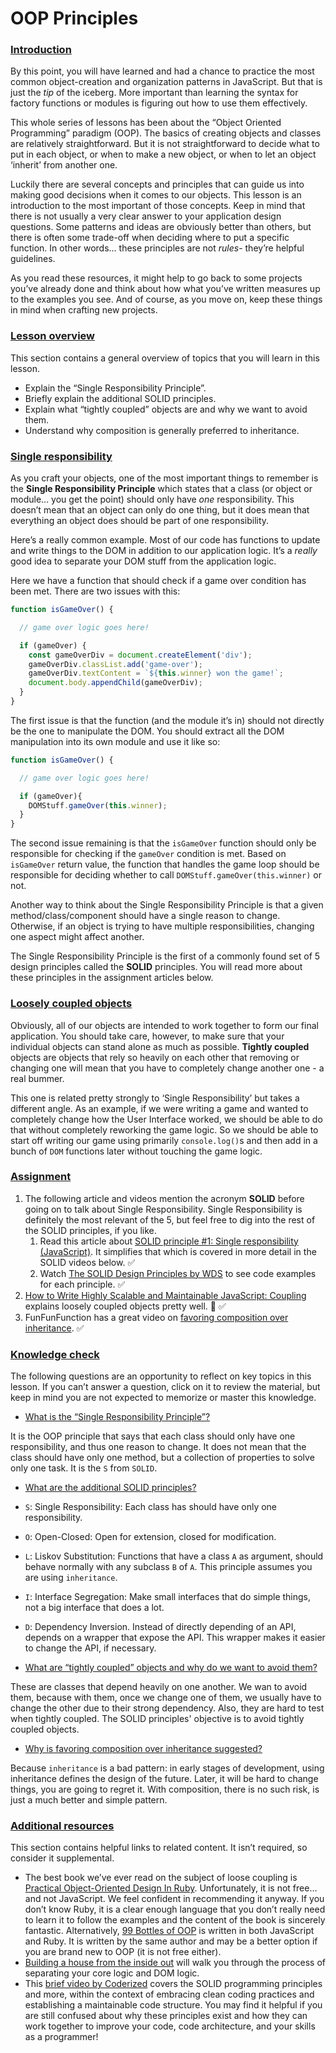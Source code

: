 # OOP Principles

### [Introduction](#introduction)

By this point, you will have learned and had a chance to practice the most common object-creation and organization patterns in JavaScript. But that is just the _tip_ of the iceberg. More important than learning the syntax for factory functions or modules is figuring out how to use them effectively.

This whole series of lessons has been about the “Object Oriented Programming” paradigm (OOP). The basics of creating objects and classes are relatively straightforward. But it is not straightforward to decide what to put in each object, or when to make a new object, or when to let an object ‘inherit’ from another one.

Luckily there are several concepts and principles that can guide us into making good decisions when it comes to our objects. This lesson is an introduction to the most important of those concepts. Keep in mind that there is not usually a very clear answer to your application design questions. Some patterns and ideas are obviously better than others, but there is often some trade-off when deciding where to put a specific function. In other words… these principles are not _rules_\- they’re helpful guidelines.  

As you read these resources, it might help to go back to some projects you’ve already done and think about how what you’ve written measures up to the examples you see. And of course, as you move on, keep these things in mind when crafting new projects.

### [Lesson overview](#lesson-overview)

This section contains a general overview of topics that you will learn in this lesson.

*   Explain the “Single Responsibility Principle”.
*   Briefly explain the additional SOLID principles.
*   Explain what “tightly coupled” objects are and why we want to avoid them.
*   Understand why composition is generally preferred to inheritance.

### [Single responsibility](#single-responsibility)

As you craft your objects, one of the most important things to remember is the **Single Responsibility Principle** which states that a class (or object or module… you get the point) should only have _one_ responsibility. This doesn’t mean that an object can only do one thing, but it does mean that everything an object does should be part of one responsibility.

Here’s a really common example. Most of our code has functions to update and write things to the DOM in addition to our application logic. It’s a _really_ good idea to separate your DOM stuff from the application logic.

Here we have a function that should check if a game over condition has been met. There are two issues with this:

```js
function isGameOver() {

  // game over logic goes here!

  if (gameOver) {
    const gameOverDiv = document.createElement('div');
    gameOverDiv.classList.add('game-over');
    gameOverDiv.textContent = `${this.winner} won the game!`;
    document.body.appendChild(gameOverDiv);
  }
}
```

The first issue is that the function (and the module it’s in) should not directly be the one to manipulate the DOM. You should extract all the DOM manipulation into its own module and use it like so:

```js
function isGameOver() {

  // game over logic goes here!

  if (gameOver){
    DOMStuff.gameOver(this.winner);
  }
}
```

The second issue remaining is that the `isGameOver` function should only be responsible for checking if the `gameOver` condition is met. Based on `isGameOver` return value, the function that handles the game loop should be responsible for deciding whether to call `DOMStuff.gameOver(this.winner)` or not.

Another way to think about the Single Responsibility Principle is that a given method/class/component should have a single reason to change. Otherwise, if an object is trying to have multiple responsibilities, changing one aspect might affect another.

The Single Responsibility Principle is the first of a commonly found set of 5 design principles called the **SOLID** principles. You will read more about these principles in the assignment articles below.

### [Loosely coupled objects](#loosely-coupled-objects)

Obviously, all of our objects are intended to work together to form our final application. You should take care, however, to make sure that your individual objects can stand alone as much as possible. **Tightly coupled** objects are objects that rely so heavily on each other that removing or changing one will mean that you have to completely change another one - a real bummer.

This one is related pretty strongly to ‘Single Responsibility’ but takes a different angle. As an example, if we were writing a game and wanted to completely change how the User Interface worked, we should be able to do that without completely reworking the game logic. So we should be able to start off writing our game using primarily `console.log()`s and then add in a bunch of `DOM` functions later without touching the game logic.

### [Assignment](#assignment)

1.  The following article and videos mention the acronym **SOLID** before going on to talk about Single Responsibility. Single Responsibility is definitely the most relevant of the 5, but feel free to dig into the rest of the SOLID principles, if you like.
    1.  Read this article about [SOLID principle #1: Single responsibility (JavaScript)](https://duncan-mcardle.medium.com/solid-principle-1-single-responsibility-javascript-5d9ce2c6f4a5). It simplifies that which is covered in more detail in the SOLID videos below. :white_check_mark:
    2.  Watch [The SOLID Design Principles by WDS](https://www.youtube.com/playlist?list=PLZlA0Gpn_vH9kocFX7R7BAe_CvvOCO_p9) to see code examples for each principle. :white_check_mark:
2.  [How to Write Highly Scalable and Maintainable JavaScript: Coupling](https://web.archive.org/web/20170215102316/http://www.innoarchitech.com:80/scalable-maintainable-javascript-coupling) explains loosely coupled objects pretty well. :rocket: :white_check_mark:
3.  FunFunFunction has a great video on [favoring composition over inheritance](https://www.youtube.com/watch?v=wfMtDGfHWpA). :white_check_mark:

### [Knowledge check](#knowledge-check)

The following questions are an opportunity to reflect on key topics in this lesson. If you can’t answer a question, click on it to review the material, but keep in mind you are not expected to memorize or master this knowledge.

*   [What is the “Single Responsibility Principle”?](#single-responsibility)

It is the OOP principle that says that each class should only have one responsibility, and thus one reason to change. It does not mean that the class should have only one method, but a collection of properties to solve only one task. It is the `S` from `SOLID`.

*   [What are the additional SOLID principles?](https://duncan-mcardle.medium.com/solid-principle-1-single-responsibility-javascript-5d9ce2c6f4a5)

* `S`: Single Responsibility: Each class has should have only one responsibility.
* `O`: Open-Closed: Open for extension, closed for modification.
* `L`: Liskov Substitution: Functions that have a class `A` as argument, should behave normally with any subclass `B` of `A`. This principle assumes you are using `inheritance`.
* `I`: Interface Segregation: Make small interfaces that do simple things, not a big interface that does a lot.
* `D`: Dependency Inversion. Instead of directly depending of an API, depends on a wrapper that expose the API. This wrapper makes it easier to change the API, if necessary.

*   [What are “tightly coupled” objects and why do we want to avoid them?](https://web.archive.org/web/20170215102316/http://www.innoarchitech.com:80/scalable-maintainable-javascript-coupling)

These are classes that depend heavily on one another. We wan to avoid them, because with them, once we change one of them, we usually have to change the other due to their strong dependency. Also, they are hard to test when tightly coupled. The SOLID principles' objective is to avoid tightly coupled objects.

*   [Why is favoring composition over inheritance suggested?](https://www.youtube.com/watch?v=wfMtDGfHWpA)

Because `inheritance` is a bad pattern: in early stages of development, using inheritance defines the design of the future. Later, it will be hard to change things, you are going to regret it. With composition, there is no such risk, is just a much better and simple pattern.

### [Additional resources](#additional-resources)

This section contains helpful links to related content. It isn’t required, so consider it supplemental.

*   The best book we’ve ever read on the subject of loose coupling is [Practical Object-Oriented Design In Ruby](http://www.poodr.com/). Unfortunately, it is not free… and not JavaScript. We feel confident in recommending it anyway. If you don’t know Ruby, it is a clear enough language that you don’t really need to learn it to follow the examples and the content of the book is sincerely fantastic. Alternatively, [99 Bottles of OOP](https://sandimetz.com/products) is written in both JavaScript and Ruby. It is written by the same author and may be a better option if you are brand new to OOP (it is not free either).
*   [Building a house from the inside out](https://www.ayweb.dev/blog/building-a-house-from-the-inside-out) will walk you through the process of separating your core logic and DOM logic.
*   This [brief video by Coderized](https://www.youtube.com/watch?v=q1qKv5TBaOA) covers the SOLID programming principles and more, within the context of embracing clean coding practices and establishing a maintainable code structure. You may find it helpful if you are still confused about why these principles exist and how they can work together to improve your code, code architecture, and your skills as a programmer!

